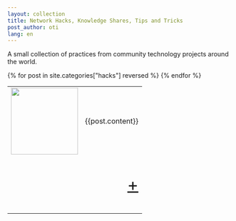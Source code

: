 ```yaml
---
layout: collection
title: Network Hacks, Knowledge Shares, Tips and Tricks
post_author: oti
lang: en
---
```


A small collection of practices from community technology projects around the world.

<table>
{% for post in site.categories["hacks"] reversed %}
      <tr><td><img src="{{post.thumb}}" style="width:150px;"></td><td>{{post.content}}</td></tr>
{% endfor %}

<tr>
<td></td>
<td align="right"><a href="https://github.com/communitytechnology/communitytechnology.github.io/new/master/docs/hacks/_posts/new/?filename=yyyy-mm-dd-filename.md&value=---%0Dthumb:[src]%0D---"><p style="font-size:38px;">+</p></a></td>
</tr>
</table>






